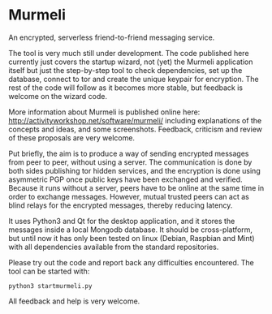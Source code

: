 # Murmeli
An encrypted, serverless friend-to-friend messaging service.

The tool is very much still under development.  The code published here currently just covers the startup wizard, not (yet) the Murmeli application itself but just the step-by-step tool to check dependencies, set up the database, connect to tor and create the unique keypair for encryption.  The rest of the code will follow as it becomes more stable, but feedback is welcome on the wizard code.

More information about Murmeli is published online here:
    http://activityworkshop.net/software/murmeli/
including explanations of the concepts and ideas, and some screenshots.  Feedback, criticism and review of these proposals are very welcome.

Put briefly, the aim is to produce a way of sending encrypted messages from peer to peer, without using a server.  The communication is done by both sides publishing tor hidden services, and the encryption is done using asymmetric PGP once public keys have been exchanged and verified.  Because it runs without a server, peers have to be online at the same time in order to exchange messages.  However, mutual trusted peers can act as blind relays for the encrypted messages, thereby reducing latency.

It uses Python3 and Qt for the desktop application, and it stores the messages inside a local Mongodb database.  It should be cross-platform, but until now it has only been tested on linux (Debian, Raspbian and Mint) with all dependencies available from the standard repositories.

Please try out the code and report back any difficulties encountered.  The tool can be started with:

	python3 startmurmeli.py

All feedback and help is very welcome.

